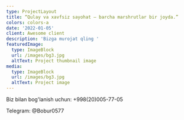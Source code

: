 ```yaml
---
type: ProjectLayout
title: “Qulay va xavfsiz sayohat — barcha marshrutlar bir joyda.”
colors: colors-a
date: '2022-01-05'
client: Awesome client
description: 'Bizga murojat qling '
featuredImage:
  type: ImageBlock
  url: /images/bg3.jpg
  altText: Project thumbnail image
media:
  type: ImageBlock
  url: /images/bg3.jpg
  altText: Project image
---
```

Biz bilan bog'lanish uchun: +998(20)005-77-05








Telegram: @Bobur0577



